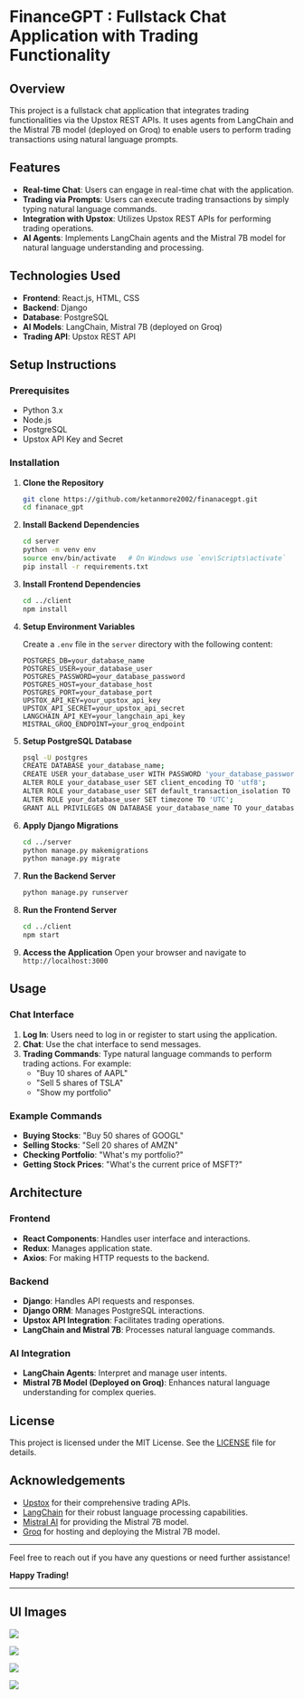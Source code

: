 # FinanceGPT : Fullstack Chat Application with Trading Functionality

## Overview

This project is a fullstack chat application that integrates trading functionalities via the Upstox REST APIs. It uses agents from LangChain and the Mistral 7B model (deployed on Groq) to enable users to perform trading transactions using natural language prompts.

## Features

- **Real-time Chat**: Users can engage in real-time chat with the application.
- **Trading via Prompts**: Users can execute trading transactions by simply typing natural language commands.
- **Integration with Upstox**: Utilizes Upstox REST APIs for performing trading operations.
- **AI Agents**: Implements LangChain agents and the Mistral 7B model for natural language understanding and processing.

## Technologies Used

- **Frontend**: React.js, HTML, CSS
- **Backend**: Django
- **Database**: PostgreSQL
- **AI Models**: LangChain, Mistral 7B (deployed on Groq)
- **Trading API**: Upstox REST API

## Setup Instructions

### Prerequisites

- Python 3.x
- Node.js
- PostgreSQL
- Upstox API Key and Secret

### Installation

1. **Clone the Repository**
   ```sh
   git clone https://github.com/ketanmore2002/finanacegpt.git
   cd finanace_gpt
   ```

2. **Install Backend Dependencies**
   ```sh
   cd server
   python -m venv env
   source env/bin/activate   # On Windows use `env\Scripts\activate`
   pip install -r requirements.txt
   ```

3. **Install Frontend Dependencies**
   ```sh
   cd ../client
   npm install
   ```

4. **Setup Environment Variables**

   Create a `.env` file in the `server` directory with the following content:

   ```env
   POSTGRES_DB=your_database_name
   POSTGRES_USER=your_database_user
   POSTGRES_PASSWORD=your_database_password
   POSTGRES_HOST=your_database_host
   POSTGRES_PORT=your_database_port
   UPSTOX_API_KEY=your_upstox_api_key
   UPSTOX_API_SECRET=your_upstox_api_secret
   LANGCHAIN_API_KEY=your_langchain_api_key
   MISTRAL_GROQ_ENDPOINT=your_groq_endpoint
   ```

5. **Setup PostgreSQL Database**
   ```sh
   psql -U postgres
   CREATE DATABASE your_database_name;
   CREATE USER your_database_user WITH PASSWORD 'your_database_password';
   ALTER ROLE your_database_user SET client_encoding TO 'utf8';
   ALTER ROLE your_database_user SET default_transaction_isolation TO 'read committed';
   ALTER ROLE your_database_user SET timezone TO 'UTC';
   GRANT ALL PRIVILEGES ON DATABASE your_database_name TO your_database_user;
   ```

6. **Apply Django Migrations**
   ```sh
   cd ../server
   python manage.py makemigrations
   python manage.py migrate
   ```

7. **Run the Backend Server**
   ```sh
   python manage.py runserver
   ```

8. **Run the Frontend Server**
   ```sh
   cd ../client
   npm start
   ```

9. **Access the Application**
   Open your browser and navigate to `http://localhost:3000`

## Usage

### Chat Interface

1. **Log In**: Users need to log in or register to start using the application.
2. **Chat**: Use the chat interface to send messages.
3. **Trading Commands**: Type natural language commands to perform trading actions. For example:
   - "Buy 10 shares of AAPL"
   - "Sell 5 shares of TSLA"
   - "Show my portfolio"

### Example Commands

- **Buying Stocks**: "Buy 50 shares of GOOGL"
- **Selling Stocks**: "Sell 20 shares of AMZN"
- **Checking Portfolio**: "What's my portfolio?"
- **Getting Stock Prices**: "What's the current price of MSFT?"

## Architecture

### Frontend

- **React Components**: Handles user interface and interactions.
- **Redux**: Manages application state.
- **Axios**: For making HTTP requests to the backend.

### Backend

- **Django**: Handles API requests and responses.
- **Django ORM**: Manages PostgreSQL interactions.
- **Upstox API Integration**: Facilitates trading operations.
- **LangChain and Mistral 7B**: Processes natural language commands.

### AI Integration

- **LangChain Agents**: Interpret and manage user intents.
- **Mistral 7B Model (Deployed on Groq)**: Enhances natural language understanding for complex queries.

## License

This project is licensed under the MIT License. See the [LICENSE](LICENSE) file for details.

## Acknowledgements

- [Upstox](https://upstox.com) for their comprehensive trading APIs.
- [LangChain](https://langchain.com) for their robust language processing capabilities.
- [Mistral AI](https://mistral.ai) for providing the Mistral 7B model.
- [Groq](https://groq.com) for hosting and deploying the Mistral 7B model.

---

Feel free to reach out if you have any questions or need further assistance!

**Happy Trading!**
___


## UI Images 

![](https://github.com/ketanmore2002/finanacegpt/blob/main/finance_gpt/image1.png?raw=true)

![](https://github.com/ketanmore2002/finanacegpt/blob/main/finance_gpt/image2.png?raw=true)

![](https://github.com/ketanmore2002/finanacegpt/blob/main/finance_gpt/image3.png?raw=true)

![](https://github.com/ketanmore2002/finanacegpt/blob/main/finance_gpt/image4.png?raw=true)
